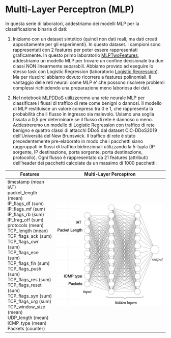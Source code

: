 # Multi-Layer Perceptron (MLP)
In questa serie di laboratori, addestriamo dei modelli MLP per la classificazione binaria di dati:

1. Iniziamo con un dataset sintetico (quindi non dati reali, ma dati creati appositamente per gli esperimenti). In questo dataset. i campioni sono rappresentati con 2 features per poter essere rappresentati graficamente. 
In questo primo laboratorio [MLPTwoFeatures](./MLPTwoFeatures.ipynb), addestriamo un modello MLP per trovare un confine decisionale tra due classi NON linearmente separabili.
Abbiamo provato ad eseguire lo stesso task con Logistic Regression (laboratorio [Logistic Regression](../05-LogisticRegression/)). Ma per riuscirci abbiamo dovuto ricorrere a features polinomiali.
Il vantaggio delle reti neurali come MLP e' che possono risolvere problemi complessi richiedendo una preparazione meno laboriosa dei dati.

2. Nel notebook [MLPDDoS](./MLPDDoS.ipynb) utilizzeremo una rete neurale MLP per classificare i flussi di traffico di rete come benigni o dannosi. Il modello di MLP restituisce un valore compreso tra 0 e 1, che rappresenta la probabilità che il flusso in ingresso sia malevolo. Usiamo una soglia fissata a 0,5 per determinare se il flusso di rete è dannoso o meno.
Addestreremo un modello di Logistic Regression con traffico di rete benigno e quattro classi di attacchi DDoS dal dataset CIC-DDoS2019 dell’Università del New Brunswick. Il traffico di rete è stato precedentemente pre-elaborato in modo che i pacchetti siano raggruppati in flussi di traffico bidirezionali utilizzando la 5-tupla (IP sorgente, IP destinazione, porta sorgente, porta destinazione, protocollo). Ogni flusso è rappresentato da 21 features (attributi) dell’header dei pacchetti calcolate da un massimo di 1000 pacchetti:

| Features           | Multi-Layer Perceptron          |
|---------------------|--------------------|
| timestamp (mean IAT)  <br> packet_length (mean) <br> IP_flags_df (sum) <br> IP_flags_mf (sum) <br> IP_flags_rb (sum) <br> IP_frag_off (sum) <br> protocols (mean) <br> TCP_length (mean) <br> TCP_flags_ack (sum) <br> TCP_flags_cwr (sum) <br> TCP_flags_ece (sum) <br> TCP_flags_fin (sum) <br> TCP_flags_push (sum) <br> TCP_flags_res (sum) <br> TCP_flags_reset (sum) <br> TCP_flags_syn (sum) <br> TCP_flags_urg (sum) <br> TCP_window_size (mean) <br> UDP_length (mean) <br> ICMP_type (mean) <br> Packets (counter) <br>| <img src="./MLP.jpg" width="100%">  |

